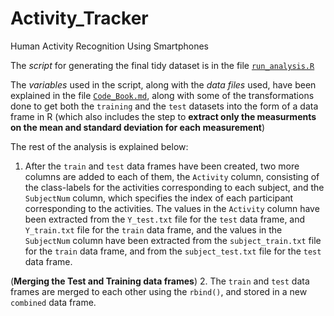 # Activity_Tracker

Human Activity Recognition Using Smartphones


The _script_ for generating the final tidy dataset is in the file [`run_analysis.R`](https://github.com/SarthakGiri32/Activity_Tracker/blob/master/run_analysis.R)

The _variables_ used in the script, along with the _data files_ used, have been explained in the file [`Code_Book.md`](https://github.com/SarthakGiri32/Activity_Tracker/blob/master/Code_Book.md), along with some of the transformations done to get both the `training` and the `test` datasets into the form of a data frame in R (which also includes the step to **extract only the measurments on the mean and standard deviation for each measurement**)

The rest of the analysis is explained below:

1. After the `train` and `test` data frames have been created, two more columns are added to each of them, the `Activity` column, consisting of the class-labels for the activities corresponding to each subject, and the `SubjectNum` column, which specifies the index of each participant corresponding to the activities. The values in the `Activity` column have been extracted from the `Y_test.txt` file for the `test` data frame, and `Y_train.txt` file for the `train` data frame, and the values in the `SubjectNum` column have been extracted from the `subject_train.txt` file for the `train` data frame, and from the `subject_test.txt` file for the `test` data frame.

(**Merging the Test and Training data frames**)
2. The `train` and `test` data frames are merged to each other using the `rbind()`, and stored in a new `combined` data frame.

